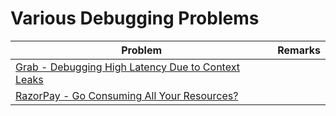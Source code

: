 # Various Debugging Problems

| Problem                                                                                                                         | Remarks |
|---------------------------------------------------------------------------------------------------------------------------------|---------|
| [Grab - Debugging High Latency Due to Context Leaks](https://engineering.grab.com/debugging-high-latency-market-store)          |         |
| [RazorPay - Go Consuming All Your Resources?](https://engineering.razorpay.com/golang-consuming-all-your-resources-5730cac4b61) |         |

